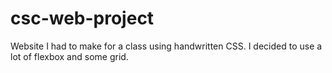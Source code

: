# csc-web-project
Website I had to make for a class using handwritten CSS. I decided to use a lot of flexbox and some grid.

